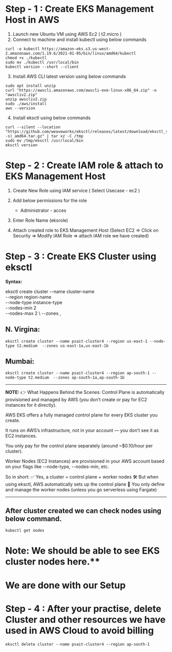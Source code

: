 # Step - 1 : Create EKS Management Host in AWS #

1) Launch new Ubuntu VM using AWS Ec2 ( t2.micro )	  
2) Connect to machine and install kubectl using below commands  
```
curl -o kubectl https://amazon-eks.s3.us-west-2.amazonaws.com/1.19.6/2021-01-05/bin/linux/amd64/kubectl
chmod +x ./kubectl
sudo mv ./kubectl /usr/local/bin
kubectl version --short --client
```
3) Install AWS CLI latest version using below commands 
```
sudo apt install unzip
curl "https://awscli.amazonaws.com/awscli-exe-linux-x86_64.zip" -o "awscliv2.zip"
unzip awscliv2.zip
sudo ./aws/install
aws --version
```

4) Install eksctl using below commands
```
curl --silent --location "https://github.com/weaveworks/eksctl/releases/latest/download/eksctl_$(uname -s)_amd64.tar.gz" | tar xz -C /tmp
sudo mv /tmp/eksctl /usr/local/bin
eksctl version
```
# Step - 2 : Create IAM role & attach to EKS Management Host #

1) Create New Role using IAM service ( Select Usecase - ec2 ) 	
2) Add below permissions for the role <br/>
	- Administrator - acces <br/>
		
3) Enter Role Name (eksrole) 
4) Attach created role to EKS Management Host (Select EC2 => Click on Security => Modify IAM Role => attach IAM role we have created) 

# Step - 3 : Create EKS Cluster using eksctl # 
**Syntax:** 

eksctl create cluster --name cluster-name  \
--region region-name \
--node-type instance-type \
--nodes-min 2 \
--nodes-max 2 \ 
--zones <AZ-1>,<AZ-2>

## N. Virgina: <br/>
`
eksctl create cluster --name psait-cluster4 --region us-east-1 --node-type t2.medium  --zones us-east-1a,us-east-1b
`	
## Mumbai: <br/>
`
eksctl create cluster --name psait-cluster4 --region ap-south-1 --node-type t2.medium  --zones ap-south-1a,ap-south-1b
`
- - -
**NOTE:** 👉 What Happens Behind the Scenes:
Control Plane is automatically provisioned and managed by AWS (you don’t create or pay for EC2 instances for it directly).

AWS EKS offers a fully managed control plane for every EKS cluster you create.

It runs on AWS’s infrastructure, not in your account — you don’t see it as EC2 instances.

You only pay for the control plane separately (around ~$0.10/hour per cluster).

Worker Nodes (EC2 Instances) are provisioned in your AWS account based on your flags like --node-type, --nodes-min, etc.

So in short:
✅ Yes, a cluster = control plane + worker nodes
🛠️ But when using eksctl, AWS automatically sets up the control plane
🧾 You only define and manage the worker nodes (unless you go serverless using Fargate)

- - -

## After cluster created we can check nodes using below command.
`
 kubectl get nodes  
`

# Note: We should be able to see EKS cluster nodes here.**

# We are done with our Setup #
	
# Step - 4 : After your practise, delete Cluster and other resources we have used in AWS Cloud to avoid billing #

```
eksctl delete cluster --name psait-cluster4 --region ap-south-1
```
